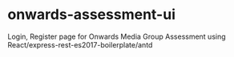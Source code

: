 # onwards-assessment-ui
Login, Register page for Onwards Media Group Assessment using React/express-rest-es2017-boilerplate/antd
